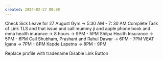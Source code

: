```yaml
---
created: 2024-02-27 00:08
---
```


Check Sick Leave for 27 August
Gym -> 5:30 AM - 7: 30 AM
Complete Task of Link TLS and that issue and call mummy ji and apple phone book and mma health inurance -> 8 hours -> 9PM - 5PM
Shilpa Health Insurance -> 5PM - 6PM
Call Shubham, Prashant and Rahul Dawar -> 6PM - 7PM
VEAT lgana -> 7PM - 8PM
Kapde Lapetna -> 8PM - 9PM




Replace profile with tradename
Disable Link Button